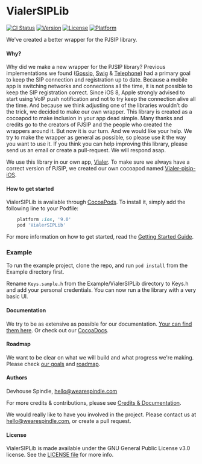 # VialerSIPLib

[![CI Status](http://img.shields.io/travis/wearespindle/VialerSIPLib.svg?style=flat)](https://travis-ci.org/wearespindle/VialerSIPLib)
[![Version](https://img.shields.io/cocoapods/v/VialerSIPLib.svg?style=flat)](http://cocoapods.org/pods/VialerSIPLib)
[![License](https://img.shields.io/cocoapods/l/VialerSIPLib.svg?style=flat)](http://opensource.org/licenses/MIT)
[![Platform](https://img.shields.io/cocoapods/p/VialerSIPLib.svg?style=flat)](http://cocoapods.org/pods/VialerSIPLib)

We've created a better wrapper for the PJSIP library. 

#### Why?

Why did we make a new wrapper for the PJSIP library? Previous implementations we found ([Gossip](https://github.com/chakrit/gossip), [Swig](https://github.com/petester42/swig) & [Telephone](https://github.com/eofster/Telephone)) had a primary goal to keep the SIP connection and registration up to date. Because a mobile app is switching networks and connections all the time, it is not possible to keep the SIP registration correct. Since iOS 8, Apple strongly advised to start using VoIP push notification and not to try keep the connection alive all the time. 
And because we think adjusting one of the libraries wouldn’t do the trick, we decided to make our own wrapper. This library is created as a cocoapod to make inclusion in your app dead simple. Many thanks and credits go to the creators of PJSIP and the people who created the wrappers around it. 
But now it is our turn. And we would like your help. We try to make the wrapper as general as possible, so please use it the way you want to use it. If you think you can help improving this library, please send us an email or create a pull-request. We will respond asap.

We use this library in our own app, [Vialer](https://www.vialerapp.com). To make sure we always have a correct version of PJSIP, we created our own cocoapod named [Vialer-pjsip-iOS](https://github.com/voipgrid/Vialer-pjsip-iOS).

#### How to get started

VialerSIPLib is available through [CocoaPods](http://cocoapods.org). To install
it, simply add the following line to your Podfile:

```ruby
    platform :ios, '9.0'
    pod 'VialerSIPLib'
```

For more information on how to get started, read the [Getting Started Guide](Documentation/GettingStarted.md).

### Example

To run the example project, clone the repo, and run `pod install` from the Example directory first.

Rename `Keys.sample.h` from the Example/VialerSIPLib directory to Keys.h and add your personal credentials. You can now run a the library with a very basic UI.

#### Documentation

We try to be as extensive as possible for our documentation. [Your can find them here](Documentation/README.md). Or check out our [CocoaDocs](http://cocoadocs.org/docsets/VialerSIPLib/).

#### Roadmap

We want to be clear on what we will build and what progress we're making. Please check [our goals](Documentation/Goals.md) and [roadmap](Documentation/Goals.md#roadmap-v10---mvp).

#### Authors

Devhouse Spindle, hello@wearespindle.com

For more credits & contributions, please see [Credits & Documentation](Documentation/Credits.md).

We would really like to have you involved in the project. Please contact us at hello@wearespindle.com, or create a pull request.

#### License

VialerSIPLib is made available under the GNU General Public License v3.0 license. See the [LICENSE file](LICENSE) for more info.
